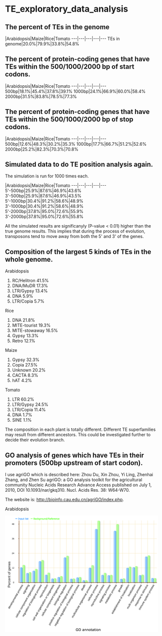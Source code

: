 # TE_exploratory_data_analysis

## The percent of TEs in the genome

 |Arabidopsis|Maize|Rice|Tomato
---|---|---|---|---
TEs in genome|20.0%|79.9%|33.8%|54.8%

## The percent of protein-coding genes that have TEs within the 500/1000/2000 bp of start codons.

 |Arabidopsis|Maize|Rice|Tomato
---|---|---|---|---
500bp|18.1%|45.4%|37.8%|39.1%
1000bp|24.1%|66.9%|60.0%|58.4%
2000bp|31.5%|83.8%|78.5%|77.3%

## The percent of protein-coding genes that have TEs within the 500/1000/2000 bp of stop codons.

 |Arabidopsis|Maize|Rice|Tomato
---|---|---|---|---
500bp|12.6%|48.3%|30.2%|35.3%
1000bp|17.7%|66.7%|51.2%|52.6%
2000bp|25.2%|82.3%|70.3%|70.8%

## Simulated data to do TE position analysis again.

The simulation is run for 1000 times each.

 |Arabidopsis|Maize|Rice|Tomato
---|---|---|---|---
5'-500bp|25.9%|87.6%|46.9%|43.6%
3'-500bp|25.9%|87.6%|46.9%|43.5%
5'-1000bp|30.4%|91.2%|58.6%|48.9%
3'-1000bp|30.4%|91.2%|58.6%|48.9%
5'-2000bp|37.8%|95.0%|72.6%|55.9%
3'-2000bp|37.8%|95.0%|72.6%|55.8%

All the simulated results are significanyly (P-value < 0.01) higher than the true genome results. This implies that during the process of evolution, transposons tend to move away from both the 5' and 3' of the genes.

## Composition of the largest 5 kinds of TEs in the whole genome. 

Arabidopsis
  1. RC/Helitron 41.5%
  2. DNA/MuDR 17.3%
  3. LTR/Gypsy 13.4%
  4. DNA 5.9%
  5. LTR/Copia 5.7%
  
Rice
  1. DNA 21.8%
  2. MITE-tourist 19.3%
  3. MITE-stowaway 16.5%
  4. Gypsy 13.3%
  5. Retro 12.1%
  
Maize
  1. Gypsy 32.3%
  2. Copia 27.5%
  3. Unknown 20.2%
  4. CACTA 8.3%
  5. hAT 4.2%
  
Tomato
  1. LTR 60.2%
  2. LTR/Gypsy 24.5%
  3. LTR/Copia 11.4%
  4. DNA 1.7%
  5. SINE 1.1%
  
The composition in each plant is totally different. Different TE superfamilies may result from different ancestors. This could be investigated further to decide their evolution branch.

## GO analysis of genes which have TEs in their promoters (500bp upstream of start codon).

I use agriGO which is described here: Zhou Du, Xin Zhou, Yi Ling, Zhenhai Zhang, and Zhen Su agriGO: a GO analysis toolkit for the agricultural community Nucleic Acids Research Advance Access published on July 1, 2010, DOI 10.1093/nar/gkq310. Nucl. Acids Res. 38: W64-W70. 

The website is: http://bioinfo.cau.edu.cn/agriGO/index.php.

Arabidopsis

![alt tag](https://github.com/luluxing/TE_exploratory_data_analysis/blob/master/rawdata/arabidopsis_TAIR10/agriGO_left_500/biological%20process.png)


  

